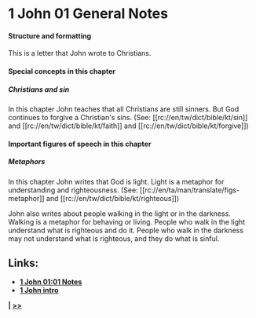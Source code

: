 # 1 John 01 General Notes

#### Structure and formatting

This is a letter that John wrote to Christians.

#### Special concepts in this chapter

##### Christians and sin
In this chapter John teaches that all Christians are still sinners. But God continues to forgive a Christian's sins. (See: [[rc://en/tw/dict/bible/kt/sin]] and [[rc://en/tw/dict/bible/kt/faith]] and [[rc://en/tw/dict/bible/kt/forgive]])

#### Important figures of speech in this chapter

##### Metaphors

In this chapter John writes that God is light. Light is a metaphor for understanding and righteousness. (See: [[rc://en/ta/man/translate/figs-metaphor]] and [[rc://en/tw/dict/bible/kt/righteous]])

John also writes about people walking in the light or in the darkness. Walking is a metaphor for behaving or living. People who walk in the light understand what is righteous and do it. People who walk in the darkness may not understand what is righteous, and they do what is sinful.

## Links:

* __[1 John 01:01 Notes](./01.md)__
* __[1 John intro](../front/intro.md)__

__| [>>](../02/intro.md)__

